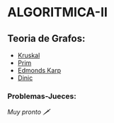 # ALGORITMICA-II
## Teoria de Grafos:

- [Kruskal](Kruskal)
- [Prim](Prim)
- [Edmonds Karp](EdmondsKarp)
- [Dinic](Dinic)


### Problemas-Jueces:
_Muy pronto 🗡️_
